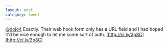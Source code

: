 ```yaml
---
layout: post
category: tweet
---
```

[@dojo4](http://twitter.com/dojo4) Exactly. Their web hook form only has a URL field and I had hoped it'd be nice enough to let me some sort of auth. [http://cl.ly/3p8C](http://cl.ly/3p8C)

